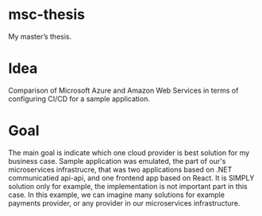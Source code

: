 # msc-thesis
 My master’s thesis.

# Idea
 Comparison of Microsoft Azure and Amazon Web Services in terms of configuring CI/CD for a sample application.
 
# Goal
 The main goal is indicate which one cloud provider is best solution for my business case.
 Sample application was emulated, the part of our's microservices infrastrucre, that was two applications based on .NET communicatied api-api, and one frontend app based on React.
 It is SIMPLY solution only for example, the implementation is not important part in this case. In this example, we can imagine many solutions for example payments provider, or    any provider in our microservices infrastructure.
